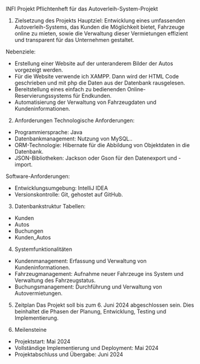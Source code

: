 
INFI Projekt
Pflichtenheft für das Autoverleih-System-Projekt

1. Zielsetzung des Projekts
Hauptziel:
Entwicklung eines umfassenden Autoverleih-Systems, das Kunden die Möglichkeit bietet, Fahrzeuge online zu mieten, sowie die Verwaltung dieser Vermietungen effizient und transparent für das Unternehmen gestaltet.

Nebenziele:
- Erstellung einer Website auf der unteranderem Bilder der Autos vorgezeigt werden.
- Für die Website verwende ich XAMPP. Dann wird der HTML Code geschrieben und mit php die Daten aus der Datenbank rausgelesen. 
- Bereitstellung eines einfach zu bedienenden Online-Reservierungssystems für Endkunden.
- Automatisierung der Verwaltung von Fahrzeugdaten und Kundeninformationen.

2. Anforderungen
Technologische Anforderungen:
- Programmiersprache: Java
- Datenbankmanagement: Nutzung von MySQL..
- ORM-Technologie: Hibernate für die Abbildung von Objektdaten in die Datenbank.
- JSON-Bibliotheken: Jackson oder Gson für den Datenexport und -import.

Software-Anforderungen:
- Entwicklungsumgebung: IntelliJ IDEA
- Versionskontrolle: Git, gehostet auf GitHub.

3. Datenbankstruktur
Tabellen:
- Kunden 
- Autos 
- Buchungen
- Kunden_Autos 

4. Systemfunktionalitäten
- Kundenmanagement: Erfassung und Verwaltung von Kundeninformationen.
- Fahrzeugmanagement: Aufnahme neuer Fahrzeuge ins System und Verwaltung des Fahrzeugstatus.
- Buchungsmanagement: Durchführung und Verwaltung von Autovermietungen.

5. Zeitplan
Das Projekt soll bis zum 6. Juni 2024 abgeschlossen sein. Dies beinhaltet die Phasen der Planung, Entwicklung, Testing und Implementierung.

6. Meilensteine
- Projektstart: Mai 2024
- Vollständige Implementierung und Deployment: Mai 2024
- Projektabschluss und Übergabe: Juni 2024
